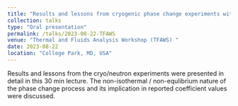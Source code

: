 ```yaml
---
title: "Results and lessons from cryogenic phase change experiments with LH2 and LCH4 "
collection: talks
type: "Oral presentation"
permalink: /talks/2023-08-22-TFAWS
venue: "Thermal and Fluids Analysis Workshop (TFAWS) "
date: 2023-08-22
location: "College Park, MD, USA"
---
```


Results and lessons from the cryo/neutron experiments were presented in detail in this 30 min lecture. The non-isothermal / non-equlibrium nature of the phase change process and its implication in reported coefficient values were discussed.
